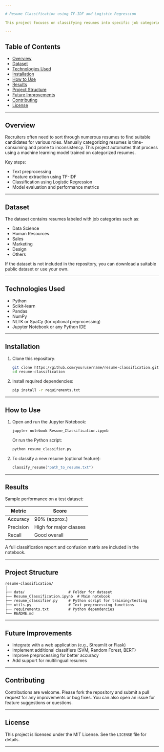 ```yaml
---

# Resume Classification using TF-IDF and Logistic Regression

This project focuses on classifying resumes into specific job categories using Natural Language Processing (NLP) techniques. It utilizes **TF-IDF (Term Frequency–Inverse Document Frequency)** for feature extraction and **Logistic Regression** for classification.

---
```


## Table of Contents

* [Overview](#overview)
* [Dataset](#dataset)
* [Technologies Used](#technologies-used)
* [Installation](#installation)
* [How to Use](#how-to-use)
* [Results](#results)
* [Project Structure](#project-structure)
* [Future Improvements](#future-improvements)
* [Contributing](#contributing)
* [License](#license)

---

## Overview

Recruiters often need to sort through numerous resumes to find suitable candidates for various roles. Manually categorizing resumes is time-consuming and prone to inconsistency. This project automates that process using a machine learning model trained on categorized resumes.

Key steps:

* Text preprocessing
* Feature extraction using TF-IDF
* Classification using Logistic Regression
* Model evaluation and performance metrics

---

## Dataset

The dataset contains resumes labeled with job categories such as:

* Data Science
* Human Resources
* Sales
* Marketing
* Design
* Others

If the dataset is not included in the repository, you can download a suitable public dataset or use your own.

---

## Technologies Used

* Python
* Scikit-learn
* Pandas
* NumPy
* NLTK or SpaCy (for optional preprocessing)
* Jupyter Notebook or any Python IDE

---

## Installation

1. Clone this repository:

   ```bash
   git clone https://github.com/yourusername/resume-classification.git
   cd resume-classification
   ```

2. Install required dependencies:

   ```bash
   pip install -r requirements.txt
   ```

---

## How to Use

1. Open and run the Jupyter Notebook:

   ```bash
   jupyter notebook Resume_Classification.ipynb
   ```

   Or run the Python script:

   ```bash
   python resume_classifier.py
   ```

2. To classify a new resume (optional feature):

   ```python
   classify_resume("path_to_resume.txt")
   ```

---

## Results

Sample performance on a test dataset:

| Metric    | Score                  |
| --------- | ---------------------- |
| Accuracy  | 90% (approx.)          |
| Precision | High for major classes |
| Recall    | Good overall           |

A full classification report and confusion matrix are included in the notebook.

---

## Project Structure

```
resume-classification/
│
├── data/                    # Folder for dataset
├── Resume_Classification.ipynb  # Main notebook
├── resume_classifier.py     # Python script for training/testing
├── utils.py                 # Text preprocessing functions
├── requirements.txt         # Python dependencies
└── README.md
```

---

## Future Improvements

* Integrate with a web application (e.g., Streamlit or Flask)
* Implement additional classifiers (SVM, Random Forest, BERT)
* Improve preprocessing for better accuracy
* Add support for multilingual resumes

---

## Contributing

Contributions are welcome. Please fork the repository and submit a pull request for any improvements or bug fixes. You can also open an issue for feature suggestions or questions.

---

## License

This project is licensed under the MIT License. See the `LICENSE` file for details.

---

